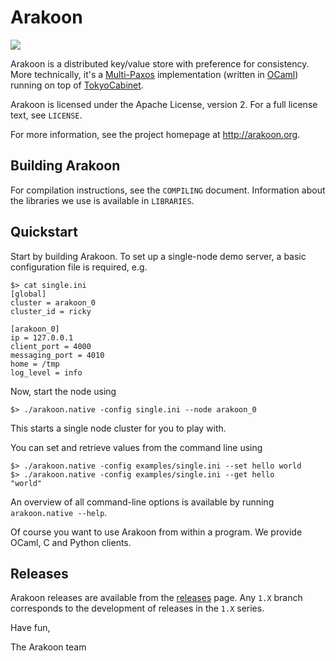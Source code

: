 Arakoon
=======
![](https://travis-ci.org/openvstorage/arakoon.svg?branch=1.8)

Arakoon is a distributed key/value store with preference for consistency. More technically, it's a [Multi-Paxos](http://en.wikipedia.org/wiki/Paxos_%28computer_science%29#Multi-Paxos) implementation (written in [OCaml](http://ocaml.org/)) running on top of [TokyoCabinet](http://fallabs.com/tokyocabinet/).

Arakoon is licensed under the Apache License, version 2. For a full license text, see `LICENSE`.

For more information, see the project homepage at http://arakoon.org.

Building Arakoon
----------------
For compilation instructions, see the `COMPILING` document.
Information about the libraries we use is available in `LIBRARIES`.

Quickstart
----------
Start by building Arakoon. To set up a single-node demo server, a basic configuration file is required, e.g.

```
$> cat single.ini
[global]
cluster = arakoon_0
cluster_id = ricky

[arakoon_0]
ip = 127.0.0.1
client_port = 4000
messaging_port = 4010
home = /tmp
log_level = info
```

Now, start the node using

```
$> ./arakoon.native -config single.ini --node arakoon_0
```

This starts a single node cluster for you to play with.

You can set and retrieve values from the command line using

```
$> ./arakoon.native -config examples/single.ini --set hello world
$> ./arakoon.native -config examples/single.ini --get hello
"world"
```

An overview of all command-line options is available by running `arakoon.native --help`.

Of course you want to use Arakoon from within a program. We provide OCaml, C and Python clients.

Releases
--------

Arakoon releases are available from the [releases](https://github.com/openvstorage/arakoon/releases) page. Any `1.X` branch corresponds to the development of releases in the `1.X` series.

Have fun,

The Arakoon team
